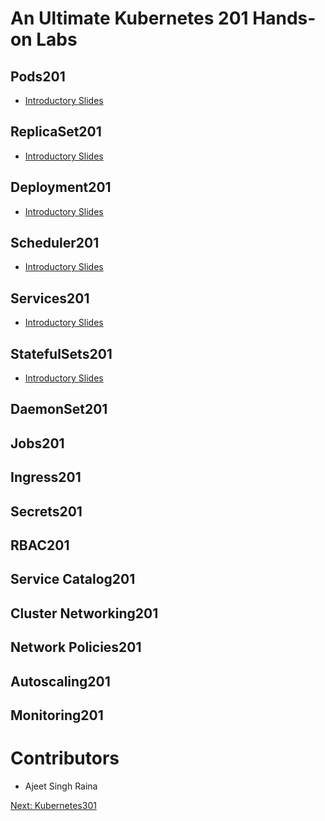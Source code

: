 # An Ultimate Kubernetes 201 Hands-on Labs 


## Pods201

 - [Introductory Slides](./Pods201_slides/Pods201.html) 
 

 
## ReplicaSet201

 - [Introductory Slides]() 
 
 
## Deployment201
 
 - [Introductory Slides]() 
 


## Scheduler201

 - [Introductory Slides]() 
 
 
 

## Services201
 
  - [Introductory Slides]() 
  
 
## StatefulSets201
 
 - [Introductory Slides]()
 
 
 
## DaemonSet201


## Jobs201

## Ingress201

## Secrets201

## RBAC201

## Service Catalog201

## Cluster Networking201

## Network Policies201

## Autoscaling201

## Monitoring201

# Contributors

- Ajeet Singh Raina


[Next:  Kubernetes301]()






